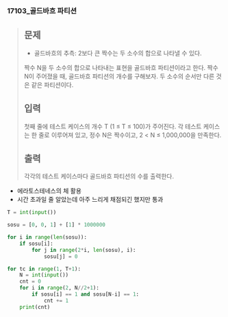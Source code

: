 ### 17103_골드바흐 파티션

> ## 문제
>
> - 골드바흐의 추측: 2보다 큰 짝수는 두 소수의 합으로 나타낼 수 있다.
>
> 짝수 N을 두 소수의 합으로 나타내는 표현을 골드바흐 파티션이라고 한다. 짝수 N이 주어졌을 때, 골드바흐 파티션의 개수를 구해보자. 두 소수의 순서만 다른 것은 같은 파티션이다.
>
> ## 입력
>
> 첫째 줄에 테스트 케이스의 개수 T (1 ≤ T ≤ 100)가 주어진다. 각 테스트 케이스는 한 줄로 이루어져 있고, 정수 N은 짝수이고, 2 < N ≤ 1,000,000을 만족한다.
>
> ## 출력
>
> 각각의 테스트 케이스마다 골드바흐 파티션의 수를 출력한다.



- 에라토스테네스의 체 활용
- 시간 초과일 줄 알았는데 아주 느리게 채점되긴 했지만 통과

```python
T = int(input())

sosu = [0, 0, 1] + [1] * 1000000

for i in range(len(sosu)):
    if sosu[i]:
        for j in range(2*i, len(sosu), i):
            sosu[j] = 0

for tc in range(1, T+1):
    N = int(input())
    cnt = 0
    for i in range(2, N//2+1):
        if sosu[i] == 1 and sosu[N-i] == 1:
            cnt += 1
    print(cnt)
```

